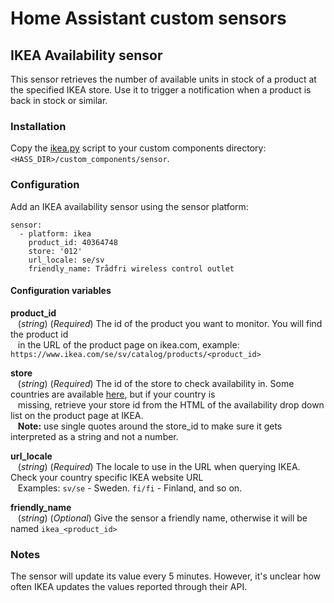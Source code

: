 # Home Assistant custom sensors

## IKEA Availability sensor
This sensor retrieves the number of available units in stock of a product at the specified IKEA store. Use it to trigger a notification when a product is back in stock or similar.

### Installation
Copy the [ikea.py](https://github.com/psvanstrom/hass/blob/master/custom_components/sensor/ikea.py) script to your custom components directory: `<HASS_DIR>/custom_components/sensor`.

### Configuration
Add an IKEA availability sensor using the sensor platform:

```
sensor:
  - platform: ikea
    product_id: 40364748
    store: '012'
    url_locale: se/sv
    friendly_name: Trådfri wireless control outlet
```

#### Configuration variables
**product_id**<br/>
&nbsp;&nbsp;&nbsp;(*string*) (*Required*) The id of the product you want to monitor. You will find the product id<br/>
&nbsp;&nbsp;&nbsp;in the URL of the product page on ikea.com, example: `https://www.ikea.com/se/sv/catalog/products/<product_id>`

**store**<br/>
&nbsp;&nbsp;&nbsp;(*string*) (*Required*) The id of the store to check availability in. Some countries are available [here](https://github.com/psvanstrom/hass/blob/master/ikea_store_ids.md), but if your country is<br/>
&nbsp;&nbsp;&nbsp;missing, retrieve your store id from the HTML of the availability drop down list on the product page at IKEA.<br/>
&nbsp;&nbsp;&nbsp;**Note:** use single quotes around the store_id to make sure it gets interpreted as a string and not a number.

**url_locale**<br/>
&nbsp;&nbsp;&nbsp;(*string*) (*Required*) The locale to use in the URL when querying IKEA. Check your country specific IKEA website URL<br/>
&nbsp;&nbsp;&nbsp;Examples: `sv/se` - Sweden. `fi/fi` - Finland, and so on.

**friendly_name**<br/>
&nbsp;&nbsp;&nbsp;(*string*) (*Optional*) Give the sensor a friendly name, otherwise it will be named `ikea_<product_id>`

### Notes
The sensor will update its value every 5 minutes. However, it's unclear how often IKEA updates the values reported through their API.

